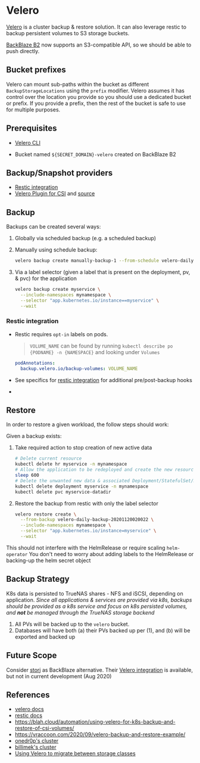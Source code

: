 # Velero

[Velero](https://velero.io) is a cluster backup & restore solution. It can also leverage restic to backup persistent volumes to S3 storage buckets.

[BackBlaze B2](https://help.backblaze.com/hc/en-us/articles/360047425453) now supports an S3-compatible API, so we should be able to push directly.

## Bucket prefixes

Velero can mount sub-paths within the bucket as different `BackupStorageLocations` using the `prefix` modifier.
Velero assumes it has control over the location you provide so you should use a dedicated bucket or prefix. If you provide a prefix, then the rest of the bucket is safe to use for multiple purposes.

## Prerequisites

* [Velero CLI](https://velero.io/docs/v1.6/basic-install/#install-the-cli)
<!-- * [MinIO on BackBlaze](../minio/README.md) -->
* Bucket named `${SECRET_DOMAIN}-velero` created on BackBlaze B2 <!-- and fronted by MinIO -->

## Backup/Snapshot providers

* [Restic integration](https://velero.io/docs/v1.6/restic)
* [Velero Plugin for CSI](https://velero.io/docs/v1.6/csi/) and [source](https://github.com/vmware-tanzu/velero-plugin-for-csi)


## Backup

Backups can be created several ways:

1. Globally via scheduled backup (e.g. a scheduled backup)
2. Manually using schedule backup:

   ```sh
   velero backup create manually-backup-1 --from-schedule velero-daily-backup
   ```

3. Via a label selector (given a label that is present on the deployment, pv, & pvc) for the application

   ```sh
   velero backup create myservice \
     --include-namespaces mynamespace \
     --selector "app.kubernetes.io/instance==myservice" \
     --wait
   ```

### Restic integration

* Restic requires `opt-in` labels on pods.

   > `VOLUME_NAME` can be found by running `kubectl describe po {PODNAME} -n {NAMESPACE}` and looking under `Volumes`

  ```yaml
  podAnnotations:
    backup.velero.io/backup-volumes: VOLUME_NAME
  ```
* See specifics for [restic integration](https://velero.io/docs/v1.6/restic/#how-backup-and-restore-work-with-restic) for additional pre/post-backup hooks
*



## Restore

In order to restore a given workload, the follow steps should work:

Given a backup exists:

1. Take required action to stop creation of new active data

   ```sh
   # Delete current resource
   kubectl delete hr myservice -n mynamespace
   # Allow the application to be redeployed and create the new resources
   sleep 600
   # Delete the unwanted new data & associated Deployment/StatefulSet/Daemonset
   kubectl delete deployment myservice -n mynamespace
   kubectl delete pvc myservice-datadir
   ```

2. Restore the backup from restic with only the label selector

   ```sh
   velero restore create \
     --from-backup velero-daily-backup-20201120020022 \
     --include-namespaces mynamespace \
     --selector "app.kubernetes.io/instance=myservice" \
     --wait
    ```

This should not interfere with the HelmRelease or require scaling `helm-operator`
You don't need to worry about adding labels to the HelmRelease or backing-up the helm secret object

## Backup Strategy

K8s data is persisted to TrueNAS shares - NFS and iSCSI, depending on application.  _Since all applications & services are provided via k8s, backups should be provided as a k8s service and focus on k8s persisted volumes, and **not** be managed through the TrueNAS storage backend_

1. All PVs will be backed up to the `velero` bucket.
2. Databases will have both (a) their PVs backed up per (1), and (b) will be exported and backed up

## Future Scope

Consider [storj](https://storj.io/pricing) as BackBlaze alternative.  Their [Velero integration](https://github.com/storj/velero-plugin) is available, but not in current development (Aug 2020)

## References

* [velero docs](https://velero.io/docs/v1.6/)
* [restic docs](https://restic.readthedocs.io/en/stable/020_installation.html#docker-container)
* https://blah.cloud/automation/using-velero-for-k8s-backup-and-restore-of-csi-volumes/
* https://vraccoon.com/2020/09/velero-backup-and-restore-example/
* [onedr0p's cluster](https://github.com/onedr0p/home-cluster/tree/main/cluster/apps/velero)
* [billimek's cluster](https://github.com/billimek/k8s-gitops/tree/master/velero)
* [Using Velero to migrate between storage classes](https://gist.github.com/deefdragon/d58a4210622ff64088bd62a5d8a4e8cc)
